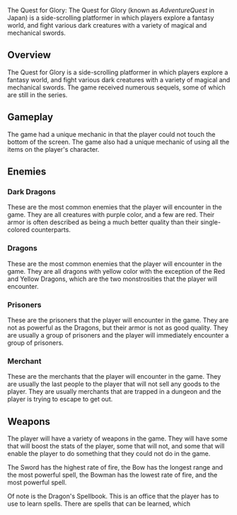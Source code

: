 The Quest for Glory: The Quest for Glory (known as _AdventureQuest_ in Japan) is a side-scrolling platformer in which players explore a fantasy world, and fight various dark creatures with a variety of magical and mechanical swords.

## Overview

The Quest for Glory is a side-scrolling platformer in which players explore a fantasy world, and fight various dark creatures with a variety of magical and mechanical swords. The game received numerous sequels, some of which are still in the series.

## Gameplay

The game had a unique mechanic in that the player could not touch the bottom of the screen. The game also had a unique mechanic of using all the items on the player's character.

## Enemies

### Dark Dragons

These are the most common enemies that the player will encounter in the game. They are all creatures with purple color, and a few are red. Their armor is often described as being a much better quality than their single-colored counterparts.

### Dragons

These are the most common enemies that the player will encounter in the game. They are all dragons with yellow color with the exception of the Red and Yellow Dragons, which are the two monstrosities that the player will encounter.

### Prisoners

These are the prisoners that the player will encounter in the game. They are not as powerful as the Dragons, but their armor is not as good quality. They are usually a group of prisoners and the player will immediately encounter a group of prisoners.

### Merchant

These are the merchants that the player will encounter in the game. They are usually the last people to the player that will not sell any goods to the player. They are usually merchants that are trapped in a dungeon and the player is trying to escape to get out.

## Weapons

The player will have a variety of weapons in the game. They will have some that will boost the stats of the player, some that will not, and some that will enable the player to do something that they could not do in the game.

The Sword has the highest rate of fire, the Bow has the longest range and the most powerful spell, the Bowman has the lowest rate of fire, and the most powerful spell.

Of note is the Dragon's Spellbook. This is an office that the player has to use to learn spells. There are spells that can be learned, which